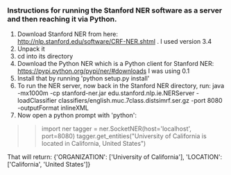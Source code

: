 ### Instructions for running the Stanford NER software as a server and then reaching it via Python.

1. Download Stanford NER from here: http://nlp.stanford.edu/software/CRF-NER.shtml .  I used version 3.4
2. Unpack it
3. cd into its directory
4. Download the Python NER which is a Python client for Stanford NER: https://pypi.python.org/pypi/ner/#downloads  I was using 0.1
5. Install that by running 'python setup.py install'
6. To run the NER server, now back in the Stanford NER directory, run: java -mx1000m -cp stanford-ner.jar edu.stanford.nlp.ie.NERServer -loadClassifier classifiers/english.muc.7class.distsimrf.ser.gz -port 8080 -outputFormat inlineXML 
7. Now open a python prompt with 'python':
>> import ner
>> tagger = ner.SocketNER(host='localhost', port=8080)
>> tagger.get_entities("University of California is located in California, United States")

That will return: {'ORGANIZATION': ['University of California'], 'LOCATION': ['California', 'United States']}

 
